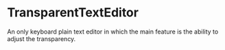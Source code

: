 # TransparentTextEditor
An only keyboard plain text editor in which the main feature is the ability to adjust the transparency. 
